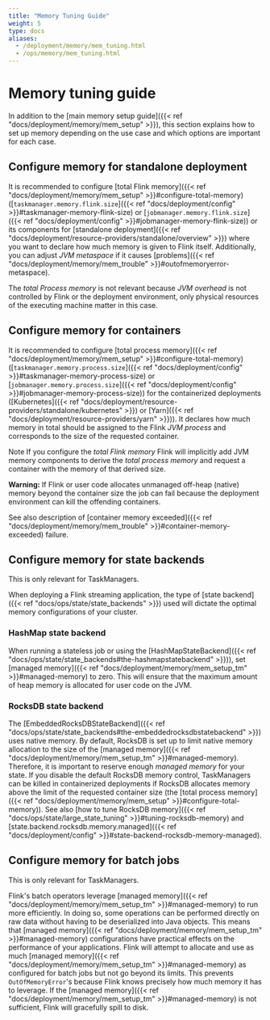 ```yaml
---
title: "Memory Tuning Guide"
weight: 5
type: docs
aliases:
  - /deployment/memory/mem_tuning.html
  - /ops/memory/mem_tuning.html
---
```

<!--
Licensed to the Apache Software Foundation (ASF) under one
or more contributor license agreements.  See the NOTICE file
distributed with this work for additional information
regarding copyright ownership.  The ASF licenses this file
to you under the Apache License, Version 2.0 (the
"License"); you may not use this file except in compliance
with the License.  You may obtain a copy of the License at

  http://www.apache.org/licenses/LICENSE-2.0

Unless required by applicable law or agreed to in writing,
software distributed under the License is distributed on an
"AS IS" BASIS, WITHOUT WARRANTIES OR CONDITIONS OF ANY
KIND, either express or implied.  See the License for the
specific language governing permissions and limitations
under the License.
-->

# Memory tuning guide

In addition to the [main memory setup guide]({{< ref "docs/deployment/memory/mem_setup" >}}), this section explains how to set up memory
depending on the use case and which options are important for each case.

## Configure memory for standalone deployment

It is recommended to configure [total Flink memory]({{< ref "docs/deployment/memory/mem_setup" >}}#configure-total-memory)
([`taskmanager.memory.flink.size`]({{< ref "docs/deployment/config" >}}#taskmanager-memory-flink-size) or [`jobmanager.memory.flink.size`]({{< ref "docs/deployment/config" >}}#jobmanager-memory-flink-size))
or its components for [standalone deployment]({{< ref "docs/deployment/resource-providers/standalone/overview" >}}) where you want to declare how much memory
is given to Flink itself. Additionally, you can adjust *JVM metaspace* if it causes [problems]({{< ref "docs/deployment/memory/mem_trouble" >}}#outofmemoryerror-metaspace).

The *total Process memory* is not relevant because *JVM overhead* is not controlled by Flink or the deployment environment,
only physical resources of the executing machine matter in this case.

## Configure memory for containers

It is recommended to configure [total process memory]({{< ref "docs/deployment/memory/mem_setup" >}}#configure-total-memory)
([`taskmanager.memory.process.size`]({{< ref "docs/deployment/config" >}}#taskmanager-memory-process-size) or [`jobmanager.memory.process.size`]({{< ref "docs/deployment/config" >}}#jobmanager-memory-process-size))
for the containerized deployments ([Kubernetes]({{< ref "docs/deployment/resource-providers/standalone/kubernetes" >}}) or [Yarn]({{< ref "docs/deployment/resource-providers/yarn" >}})).
It declares how much memory in total should be assigned to the Flink *JVM process* and corresponds to the size of the requested container.

<span class="label label-info">Note</span> If you configure the *total Flink memory* Flink will implicitly add JVM memory components
to derive the *total process memory* and request a container with the memory of that derived size.

<div class="alert alert-warning">
  <strong>Warning:</strong> If Flink or user code allocates unmanaged off-heap (native) memory beyond the container size
  the job can fail because the deployment environment can kill the offending containers.
</div>

See also description of [container memory exceeded]({{< ref "docs/deployment/memory/mem_trouble" >}}#container-memory-exceeded) failure.

## Configure memory for state backends

This is only relevant for TaskManagers.

When deploying a Flink streaming application, the type of [state backend]({{< ref "docs/ops/state/state_backends" >}}) used
will dictate the optimal memory configurations of your cluster.

### HashMap state backend

When running a stateless job or using the [HashMapStateBackend]({{< ref "docs/ops/state/state_backends#the-hashmapstatebackend" >}})), set [managed memory]({{< ref "docs/deployment/memory/mem_setup_tm" >}}#managed-memory) to zero.
This will ensure that the maximum amount of heap memory is allocated for user code on the JVM.

### RocksDB state backend

The [EmbeddedRocksDBStateBackend]({{< ref "docs/ops/state/state_backends#the-embeddedrocksdbstatebackend" >}}) uses native memory. By default,
RocksDB is set up to limit native memory allocation to the size of the [managed memory]({{< ref "docs/deployment/memory/mem_setup_tm" >}}#managed-memory).
Therefore, it is important to reserve enough *managed memory* for your state. If you disable the default RocksDB memory control,
TaskManagers can be killed in containerized deployments if RocksDB allocates memory above the limit of the requested container size
(the [total process memory]({{< ref "docs/deployment/memory/mem_setup" >}}#configure-total-memory)).
See also [how to tune RocksDB memory]({{< ref "docs/ops/state/large_state_tuning" >}}#tuning-rocksdb-memory)
and [state.backend.rocksdb.memory.managed]({{< ref "docs/deployment/config" >}}#state-backend-rocksdb-memory-managed).

## Configure memory for batch jobs

This is only relevant for TaskManagers.

Flink's batch operators leverage [managed memory]({{< ref "docs/deployment/memory/mem_setup_tm" >}}#managed-memory) to run more efficiently.
In doing so, some operations can be performed directly on raw data without having to be deserialized into Java objects.
This means that [managed memory]({{< ref "docs/deployment/memory/mem_setup_tm" >}}#managed-memory) configurations have practical effects
on the performance of your applications. Flink will attempt to allocate and use as much [managed memory]({{< ref "docs/deployment/memory/mem_setup_tm" >}}#managed-memory)
as configured for batch jobs but not go beyond its limits. This prevents `OutOfMemoryError`'s because Flink knows precisely
how much memory it has to leverage. If the [managed memory]({{< ref "docs/deployment/memory/mem_setup_tm" >}}#managed-memory) is not sufficient,
Flink will gracefully spill to disk.

